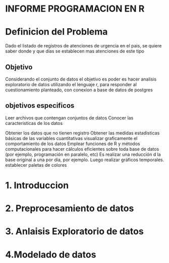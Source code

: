 # INFORME PROGRAMACION EN R
# Definicion del Problema
Dado el listado de registros de atenciones de urgencia en el pais, se quiere saber donde y que días se establecen mas atenciones de este tipo

## Objetivo
Considerando el conjunto de datos el objetivo es poder es hacer analisis exploratorio de datos utilizando el lenguaje r, para responder al cuestionamiento planteado, con conexion a base de datos de postgres

## objetivos especificos
Leer archivos que contengan conjuntos de datos
Conocer las caracteristicas de los datos

Obtener los datos que no tienen registro
Obtener las medidas estadisticas básicas de las variables cuantitativas
visualizar graficamente el comportamiento de los datos
Emplear funciones de R y métodos computacionales para hacer cálculos eficientes sobre toda base de datos (por ejemplo, programación en paralelo, etc)
Es realizar una reducción d la base original a una por día, por ejemplo. Luego realizar gráficos temporales.
establecer paletas de colores


# 1. Introduccion
# 2. Preprocesamiento de datos
# 3. Anlaisis Exploratorio de datos
# 4.Modelado de datos
